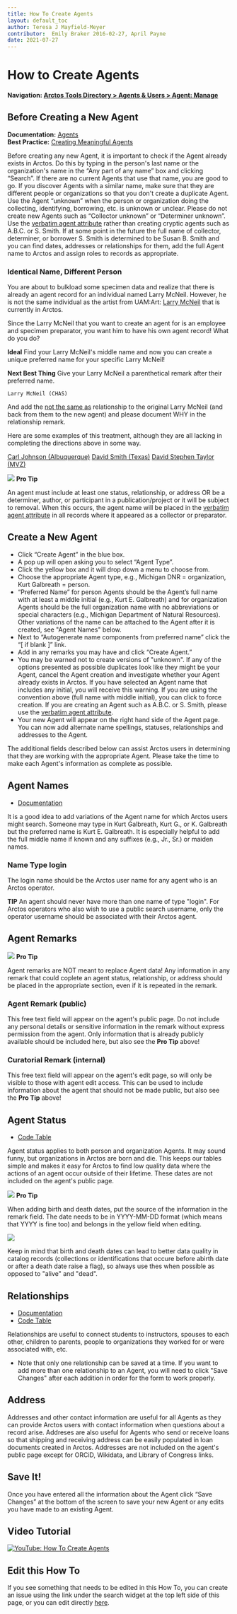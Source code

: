 ```yaml
---
title: How To Create Agents
layout: default_toc
author: Teresa J Mayfield-Meyer
contributor:  Emily Braker 2016-02-27, April Payne
date: 2021-07-27
---
```

# How to Create Agents

#### Navigation: <a href="https://arctos.database.museum/agents.cfm" target="_blank">Arctos Tools Directory > Agents & Users > Agent: Manage</a>

## Before Creating a New Agent

**Documentation:** <a href="https://handbook.arctosdb.org/documentation/agent.html" target="_blank">Agents</a>  
**Best Practice:** [Creating Meaningful Agents](https://handbook.arctosdb.org/best_practices/Agents.html)

Before creating any new Agent, it is important to check if the Agent already exists in Arctos. Do this by typing in the person's last name or the organization's name in the “Any part of any name” box and clicking “Search”. If there are no current Agents that use that name, you are good to go. If you discover Agents with a similar name, make sure that they are different people or organizations so that you don't create a duplicate Agent. Use the Agent “unknown” when the person or organization doing the collecting, identifying, borrowing, etc. is unknown or unclear. Please do not create new Agents such as “Collector unknown” or “Determiner unknown”. Use the [verbatim agent attribute](https://arctos.database.museum/info/ctDocumentation.cfm?table=ctattribute_type#verbatim_agent) rather than creating cryptic agents such as A.B.C. or S. Smith. If at some point in the future the full name of collector, determiner, or borrower S. Smith is determined to be Susan B. Smith and you can find dates, addresses or relationships for them, add the full Agent name to Arctos and assign roles to records as appropriate.

### Identical Name, Different Person

You are about to bulkload some specimen data and realize that there is already an agent record for an individual named Larry McNeil. However, he is not the same individual as the artist from UAM:Art: [Larry McNeil](https://arctos.database.museum/agent/21290113) that is currently in Arctos.

Since the Larry McNeil that you want to create an agent for is an employee and specimen preparator, you want him to have his own agent record! What do you do?

**Ideal**
Find your Larry McNeil's middle name and now you can create a unique preferred name for your specific Larry McNeil!

**Next Best Thing**
Give your Larry McNeil a parenthetical remark after their preferred name. 

`Larry McNeil (CHAS)`

And add the [not the same as](https://arctos.database.museum/info/ctDocumentation.cfm?table=ctagent_relationship#not_the_same_as) relationship to the original Larry McNeil (and back from them to the new agent) and please document WHY in the relationship remark.

Here are some examples of this treatment, although they are all lacking in completing the directions above in some way.

[Carl Johnson (Albuquerque)](https://arctos.database.museum/agents.cfm?agent_id=21325605)
[David Smith (Texas)](https://arctos.database.museum/agents.cfm?agent_id=21331803)
[David Stephen Taylor (MVZ)](https://arctos.database.museum/agents.cfm?agent_id=21309995)

![](https://raw.githubusercontent.com/ArctosDB/documentation-wiki/gh-pages/tutorial_images/Bear%20Pro.jpg) **Pro Tip**

An agent must include at least one status, relationship, or address OR be a determiner, author, or participant in a publication/project or it will be subject to removal. When this occurs, the agent name will be placed in the [verbatim agent  attribute](https://arctos.database.museum/info/ctDocumentation.cfm?table=ctattribute_type#verbatim_agent) in all records where it appeared as a collector or preparator.

## Create a New Agent

* Click “Create Agent” in the blue box.
* A pop up will open asking you to select “Agent Type”.
* Click the yellow box and it will drop down a menu to choose from.
* Choose the appropriate Agent type, e.g., Michigan DNR = organization, Kurt Galbreath = person.
* “Preferred Name” for person Agents should be the Agent’s full name with at least a middle initial (e.g., Kurt E. Galbreath) and for organization Agents should be the full organization name with no abbreviations or special characters (e.g., Michigan Department of Natural Resources). Other variations of the name can be attached to the Agent after it is created, see "Agent Names" below.
* Next to “Autogenerate name components from preferred name” click the “[ if blank ]” link.
* Add in any remarks you may have and click “Create Agent.”
* You may be warned not to create versions of "unknown". If any of the options presented as possible duplicates look like they might be your Agent, cancel the Agent creation and investigate whether your Agent already exists in Arctos. If you have selected an Agent name that includes any initial, you will receive this warning.  If you are using the convention above (full name with middle initial), you can click to force creation.  If you are creating an Agent such as A.B.C. or S. Smith, please use the [verbatim agent attribute](https://arctos.database.museum/info/ctDocumentation.cfm?table=ctattribute_type#verbatim_agent).
* Your new Agent will appear on the right hand side of the Agent page. You can now add alternate name spellings, statuses, relationships and addresses to the Agent.

The additional fields described below can assist Arctos users in determining that they are working with the appropriate Agent.  Please take the time to make each Agent's information as complete as possible.

## Agent Names

- <a href="https://handbook.arctosdb.org/documentation/agent.html#names" target="_blank">Documentation</a>

It is a good idea to add variations of the Agent name for which Arctos users might search. Someone may type in Kurt Galbreath, Kurt G., or K. Galbreath but the preferred name is Kurt E. Galbreath. It is especially helpful to add the full middle name if known and any suffixes (e.g., Jr., Sr.) or maiden names.

### Name Type login
The login name should be the Arctos user name for any agent who is an Arctos operator.

**TIP**
An agent should never have more than one name of type "login". For Arctos operators who also wish to use a public search username, only the operator username should be associated with their Arctos agent.

## Agent Remarks

![](https://raw.githubusercontent.com/ArctosDB/documentation-wiki/gh-pages/tutorial_images/Bear%20Pro.jpg) **Pro Tip**

Agent remarks are NOT meant to replace Agent data! Any information in any remark that could coplete an agent status, relationship, or address should be placed in the appropriate section, even if it is repeated in the remark.

### Agent Remark (public)
This free text field will appear on the agent's public page. Do not include any personal details or sensitive information in the remark without express permission from the agent. Only information that is already publicly available should be included here, but also see the **Pro Tip** above!

### Curatorial Remark (internal)
This free text field will appear on the agent's edit page, so will only be visible to those with agent edit access. This can be used to include information about the agent that should not be made public, but also see the **Pro Tip** above!

## Agent Status

- <a href="https://arctos.database.museum/info/ctDocumentation.cfm?table=ctagent_status" target="_blank">Code Table</a>

Agent status applies to both person and organization Agents. It may sound funny, but organizations in Arctos are born and die. This keeps our tables simple and makes it easy for Arctos to find low quality data where the actions of an agent occur outside of their lifetime. These dates are not included on the agent's public page.

![](https://raw.githubusercontent.com/ArctosDB/documentation-wiki/gh-pages/tutorial_images/Bear%20Pro.jpg) **Pro Tip**

When adding birth and death dates, put the source of the information in the remark field. The date needs to be in YYYY-MM-DD format (which means that YYYY is fine too) and belongs in the yellow field when editing.

![](https://github.com/ArctosDB/documentation-wiki/blob/gh-pages/tutorial_images/Agents/Agent_status.jpg)

Keep in mind that birth and death dates can lead to better data quality in catalog records (collections or identifications that occure before abirth date or after a death date raise a flag), so always use thes when possible as opposed to "alive" and "dead".

## Relationships

- <a href="https://handbook.arctosdb.org/documentation/agent.html#agent-relationships" target="_blank">Documentation</a>
- <a href="https://arctos.database.museum/info/ctDocumentation.cfm?table=ctagent_name_type" target="_blank">Code Table</a>

Relationships are useful to connect students to instructors, spouses to each other, children to parents, people to organizations they worked for or were associated with, etc.

* Note that only one relationship can be saved at a time.  If you want to add more than one relationship to an Agent, you will need to click "Save Changes" after each addition in order for the form to work properly.

## Address

Addresses and other contact information are useful for all Agents as they can provide Arctos users with contact information when questions about a record arise. Addreses are also useful for Agents who send or receive loans so that shipping and receiving address can be easily populated in loan documents created in Arctos. Addresses are not included on the agent's public page except for ORCiD, Wikidata, and Library of Congress links.

## Save It!

Once you have entered all the information about the Agent click “Save Changes” at the bottom of the screen to save your new Agent or any edits you have made to an existing Agent.

## Video Tutorial

[![YouTube: How To Create Agents](https://raw.githubusercontent.com/ArctosDB/documentation-wiki/gh-pages/tutorial_images/Bear%20play.png)](https://www.youtube.com/watch?v=s3Rxk2LhY9E)

## Edit this How To

If you see something that needs to be edited in this How To, you can create an issue using the link under the search widget at the top left side of this page, or you can edit directly [here](https://github.com/ArctosDB/documentation-wiki/blob/gh-pages/_how_to/How-to-Create-Agents.markdown).
